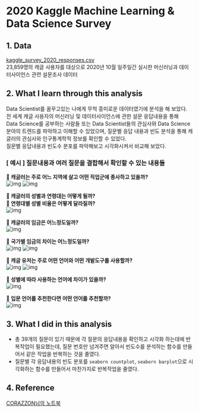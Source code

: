 # 2020 Kaggle Machine Learning & Data Science Survey
## 1. Data
[kaggle_survey_2020_responses.csv](https://github.com/koalalovepabro/2020KaggleSurvey/blob/master/kaggle_survey_2020_responses.csv)  
23,859명의 캐글 사용자를 대상으로 2020년 10월 일주일간 실시한 머신러닝과 데이터사이언스 관련 설문조사 데이터

## 2. What I learn through this analysis
Data Scientist를 꿈꾸고있는 나에게 무척 흥미로운 데이터였기에 분석을 해 보았다.  
전 세계 캐글 사용자의 머신러닝 및 데이터사이언스에 관한 설문 응답내용을 통해  
Data Science를 공부하는 사람들 또는 Data Scientist들의 관심사와 Data Science 분야의 트렌드를 파악하고 이해할 수 있었으며, 질문별 응답 내용과 빈도 분석을 통해 캐글러의 관심사와 인구통계학적 정보를 확인할 수 있었다.  
질문별 응답내용과 빈도수 분포를 파악해보고 시각화시켜서 비교해 보았다.  

### [ 예시 ] 질문내용과 여러 질문을 결합해서 확인할 수 있는 내용들 
**🧐 캐글러는 주로 어느 지역에 살고 어떤 직업군에 종사하고 있을까?**  
![img](img_06.png)
![img](img_05.png)

**🧐 캐글러의 성별과 연령대는 어떻게 될까?**  
**🧐 연령대별 성별 비율은 어떻게 달라질까?**  
![img](img_01.png)

**🧐 캐글러의 임금은 어느정도일까?**  
![img](img_02.png)

**🧐 국가별 임금의 차이는 어느정도일까?**  
![img](img_03.png)
![img](img_04.png)

**🧐 캐글 유저는 주로 어떤 언어와 어떤 개발도구를 사용할까?**  
![img](img_07.png)
![img](img_10.png)

**🧐 성별에 따라 사용하는 언어에 차이가 있을까?**  
![img](img_08.png)

**🧐 입문 언어를 추천한다면 어떤 언어를 추천할까?**    
![img](img_09.png)

## 3. What I did in this analysis
- 총 39개의 질문이 있기 때문에 각 질문의 응답내용을 확인하고 시각화 하는데에 반복작업이 필요했는데, 질문 번호만 넘겨주면 알아서 빈도수를 분석하는 함수를 만들어서 같은 작업을 반복하는 것을 줄였다. 
- 질문별 각 응답내용의 빈도 분포를 `seaborn countplot`, `seaborn barplot`으로 시각화하는 함수를 만들어서 마찬가지로 반복작업을 줄였다.

## 4. Reference
[CORAZZON님의 노트북](https://www.kaggle.com/corazzon/how-to-use-pandas-filter-in-survey-eda)